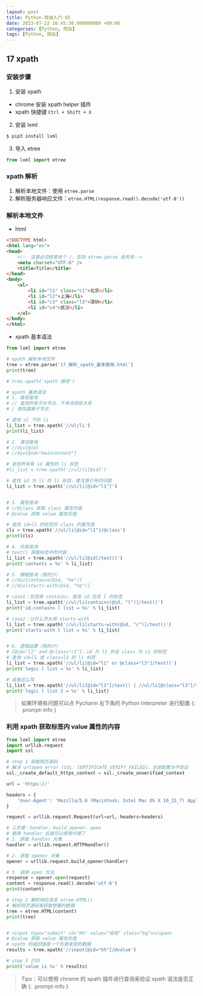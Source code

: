 ```yaml
---
layout: post
title: Python-爬虫入门-02
date: 2023-07-22 16:45:30.000000000 +09:00
categories: [Python, 爬虫]
tags: [Python, 爬虫]
---
```


## 17 xpath

### 安装步骤

1. 安装 xpath
* chrome 安装 xpath helper 插件
* xpath 快捷键 `Ctrl + Shift + X`
2. 安装 lxml

```bash
$ pip3 install lxml
```

3. 导入 etree

```python
from lxml import etree
```

###  xpath 解析
1. 解析本地文件：使用 `etree.parse`
2. 解析服务器响应文件：`etree.HTML(response.read().decode('utf-8'))`   

### 解析本地文件

* html 

```html
<!DOCTYPE html>
<html lang="en">
<head>
    <!-- 这里必须结束有个 /，否则 etree.parse 会失败-->
    <meta charset="UTF-8" />
    <title>Title</title>
</head>
<body>
    <ul>
        <li id="l1" class="c1">北京</li>
        <li id="l2">上海</li>
        <li id="c3" class="l3">深圳</li>
        <li id="c4">武汉</li>
    </ul>
</body>
</html>
```

* xpath 基本语法

```python
from lxml import etree

# xpath 解析本地文件
tree = etree.parse('17_解析_xpath_基本使用.html')
print(tree)

# tree.xpath('xpath 路径')

# xpath 基本语法
# 1. 路径查询
# // 查找所有子孙节点，不考虑层级关系
# / 查找直接子节点

# 查找 ul 下的 li
li_list = tree.xpath('//ul/li')
print(li_list)

# 2. 谓词查询
# //div[@id]
# //div[@id="maincontent"]

# 查找所有有 id 属性的 li 标签
#li_list = tree.xpath('//ul/li[@id]')

# 查找 id 为 l1 的 li 标签，要注意引号的问题
li_list = tree.xpath('//ul/li[@id="l1"]')


# 3. 属性查询
# //@class 获取 class 属性的值
# @value 获取 value 属性的值

# 查找 id=l1 的标签的 class 的属性值
cls = tree.xpath('//ul/li[@id="l1"]/@class')
print(cls)

# 4. 内容查询
# text() 获取标签中的内容
li_list = tree.xpath('//ul/li[@id]/text()')
print('contents = %s' % li_list)

# 5. 模糊查询（用的少）
# //div[contains(@id, "he")]
# //div[starts-with(@id, "he")]

# case1：包含用 contains，查询 id 包含 l 的标签
li_list = tree.xpath('//ul/li[contains(@id, "l")]/text()')
print('id.contains l list = %s' % li_list)

# case2：以什么开头用 starts-with
li_list = tree.xpath('//ul/li[starts-with(@id, "c")]/text()')
print('starts-with l list = %s' % li_list)


# 6. 逻辑运算（用的少）
# [@id="l1" and @class="c1"]，id 为 l1 并且 class 为 c1 的标签
# 查询 id=l1 或 class=l3 的 li 标签
li_list = tree.xpath('//ul/li[@id="l1" or @class="l3"]/text()')
print('logic l list = %s' % li_list)

# 或者这么写
li_list = tree.xpath('//ul/li[@id="l1"]/text() | //ul/li[@class="l3"]/text()')
print('logic l list 2 = %s' % li_list)
```


> 如果环境有问题可以点 Pycharm 右下角的 Python Interpreter 进行配置
{: .prompt-info }

### 利用 xpath 获取标签内 value 属性的内容

```python
from lxml import etree
import urllib.request
import ssl

# step 1 获取网页源码
# 解决 urlopen error [SSL: CERTIFICATE_VERIFY_FAILED]，全局配置为不验证
ssl._create_default_https_context = ssl._create_unverified_context

url = 'https://'

headers = {
    'User-Agent': 'Mozilla/5.0 (Macintosh; Intel Mac OS X 10_15_7) AppleWebKit/537.36 (KHTML, like Gecko) Chrome/114.0.0.0 Safari/537.36'
}

request = urllib.request.Request(url=url, headers=headers)

# 三步骤：handler、build_opener、open
# 使用 handler 后就可以使用代理了
# 1. 获取 handler 对象
handler = urllib.request.HTTPHandler()

# 2. 获取 opener 对象
opener = urllib.request.build_opener(handler)

# 3. 调用 open 方法
response = opener.open(request)
content = response.read().decode('utf-8')
print(content)

# step 2 解析响应信息 etree.HTML()
# 解析网页源码来获取想要的数据
tree = etree.HTML(content)
print(tree)


# <input type="submit" id="hh" value="哈哈" class="bg"></span>
# @value 获取 value 属性的值
# xpath 的返回值是一个列表类型的数据
results = tree.xpath('//input[@id="hh"]/@value')

# step 3 打印
print('value is %s' % results)
```

> Tips：可以使用 chrome 的 xpath 插件进行查询来验证 xpath 语法是否正确
{: .prompt-info }

